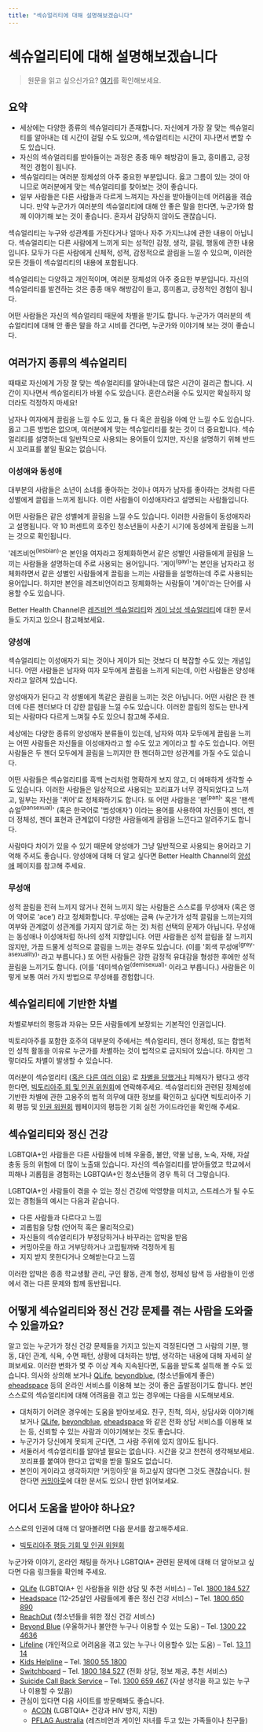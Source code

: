 ```yaml
---
title: "섹슈얼리티에 대해 설명해보겠습니다"
---
```



# 섹슈얼리티에 대해 설명해보겠습니다
> 원문을 읽고 싶으신가요? [여기](https://www.betterhealth.vic.gov.au/health/healthyliving/Sexuality-explained)를 확인해보세요.

## 요약
- 세상에는 다양한 종류의 섹슈얼리티가 존재합니다. 자신에게 가장 잘 맞는 섹슈얼리티를 알아내는 데 시간이 걸릴 수도 있으며, 섹슈얼리티는 시간이 지나면서 변할 수도 있습니다.
- 자신의 섹슈얼리티를 받아들이는 과정은 종종 매우 해방감이 들고, 흥미롭고, 긍정적인 경험이 됩니다.
- 섹슈얼리티는 여러분 정체성의 아주 중요한 부분입니다. 옳고 그름이 있는 것이 아니므로 여러분에게 맞는 섹슈얼리티를 찾아보는 것이 좋습니다.
- 일부 사람들은 다른 사람들과 다르게 느껴지는 자신을 받아들이는데 어려움을 겪습니다. 만약 누군가가 여러분의 섹슈얼리티에 대해 안 좋은 말을 한다면, 누군가와 함께 이야기해 보는 것이 좋습니다. 혼자서 감당하지 않아도 괜찮습니다.

섹슈얼리티는 누구와 성관계를 가진다거나 얼마나 자주 가지느냐에 관한 내용이 아닙니다. 섹슈얼리티는 다른 사람에게 느끼게 되는 성적인 감정, 생각, 끌림, 행동에 관한 내용입니다. 모두가 다른 사람에게 신체적, 성적, 감정적으로 끌림을 느낄 수 있으며, 이러한 모든 것들이 섹슈얼리티의 내용에 포함됩니다.

섹슈얼리티는 다양하고 개인적이며, 여러분 정체성의 아주 중요한 부분입니다. 자신의 섹슈얼리티를 발견하는 것은 종종 매우 해방감이 들고, 흥미롭고, 긍정적인 경험이 됩니다.

어떤 사람들은 자신의 섹슈얼리티 때문에 차별을 받기도 합니다. 누군가가 여러분의 섹슈얼리티에 대해 안 좋은 말을 하고 시비를 건다면, 누군가와 이야기해 보는 것이 좋습니다.


## 여러가지 종류의 섹슈얼리티
때때로 자신에게 가장 잘 맞는 섹슈얼리티를 알아내는데 많은 시간이 걸리곤 합니다. 시간이 지나면서 섹슈얼리티가 바뀔 수도 있습니다. 혼란스러울 수도 있지만 확실하지 않더라도 걱정하지 마세요!

남자나 여자에게 끌림을 느낄 수도 있고, 둘 다 혹은 끌림을 아예 안 느낄 수도 있습니다. 옳고 그른 방법은 없으며, 여러분에게 맞는 섹슈얼리티를 찾는 것이 더 중요합니다. 섹슈얼리티를 설명하는데 일반적으로 사용되는 용어들이 있지만, 자신을 설명하기 위해 반드시 꼬리표를 붙일 필요는 없습니다.

### 이성애와 동성애
대부분의 사람들은 소년이 소녀를 좋아하는 것이나 여자가 남자를 좋아하는 것처럼 다른 성별에게 끌림을 느끼게 됩니다. 이런 사람들이 이성애자라고 설명되는 사람들입니다.

어떤 사람들은 같은 성별에게 끌림을 느낄 수도 있습니다. 이러한 사람들이 동성애자라고 설명됩니다. 약 10 퍼센트의 호주인 청소년들이 사춘기 시기에 동성에게 끌림을 느끼는 것으로 확인됩니다.

'레즈비언<sup>(lesbian)</sup>'은 본인을 여자라고 정체화하면서 같은 성별인 사람들에게 끌림을 느끼는 사람들을 설명하는데 주로 사용되는 용어입니다. '게이<sup>(gay)</sup>'는 본인을 남자라고 정체화하면서 같은 성별인 사람들에게 끌림을 느끼는 사람들을 설명하는데 주로 사용되는 용어입니다. 하지만 본인을 레즈비언이라고 정체화하는 사람들이 '게이'라는 단어를 사용할 수도 있습니다.

Better Health Channel은 [레즈비언 섹슈얼리티](https://www.betterhealth.vic.gov.au/health/healthyliving/lesbian-sexuality)와 [게이 남성 섹슈얼리티](https://www.betterhealth.vic.gov.au/health/healthyliving/gay%20male%20sexuality)에 대한 문서들도 가지고 있으니 참고해보세요.


### 양성애
섹슈얼리티는 이성애자가 되는 것이나 게이가 되는 것보다 더 복잡할 수도 있는 개념입니다. 어떤 사람들은 남자와 여자 모두에게 끌림을 느끼게 되는데, 이런 사람들은 양성애자라고 알려져 있습니다.

양성애자가 된다고 각 성별에게 똑같은 끌림을 느끼는 것은 아닙니다. 어떤 사람은 한 젠더에 다른 젠더보다 더 강한 끌림을 느낄 수도 있습니다. 이러한 끌림의 정도는 만나게 되는 사람마다 다르게 느껴질 수도 있으니 참고해 주세요.

세상에는 다양한 종류의 양성애자 분류들이 있는데, 남자와 여자 모두에게 끌림을 느끼는 어떤 사람들은 자신들을 이성애자라고 할 수도 있고 게이라고 할 수도 있습니다. 어떤 사람들은 두 젠더 모두에게 끌림을 느끼지만 한 젠더하고만 성관계를 가질 수도 있습니다.

어떤 사람들은 섹슈얼리티를 흑백 논리처럼 명확하게 보지 않고, 더 애매하게 생각할 수도 있습니다. 이러한 사람들은 일상적으로 사용되는 꼬리표가 너무 경직되었다고 느끼고, 일부는 자신을 '퀴어'로 정체화하기도 합니다. 또 어떤 사람들은 '팬<sup>(pan)</sup>' 혹은 '팬섹슈얼<sup>(pansexual)</sup>' (혹은 한국어로 '범성애자') 이라는 용어를 사용하여 자신들이 젠더, 젠더 정체성, 젠더 표현과 관계없이 다양한 사람들에게 끌림을 느낀다고 알려주기도 합니다.

사람마다 차이가 있을 수 있기 때문에 양성애가 그냥 일반적으로 사용되는 용어라고 기억해 주셔도 좋습니다. 양성애에 대해 더 알고 싶다면 Better Health Channel의 [양성애](https://www.betterhealth.vic.gov.au/health/healthyliving/bisexuality) 페이지를 참고해 주세요.


### 무성애
성적 끌림을 전혀 느끼지 않거나 전혀 느끼지 않는 사람들은 스스로를 무성애자 (혹은 영어 약어로 'ace') 라고 정체화합니다. 무성애는 금욕 (누군가가 성적 끌림을 느끼는지의 여부와 관계없이 성관계를 가지지 않기로 하는 것) 처럼 선택의 문제가 아닙니다. 무성애는 동성애나 이성애처럼 하나의 성적 지향입니다. 어떤 사람들은 성적 끌림을 잘 느끼지 않지만, 가끔 드물게 성적으로 끌림을 느끼는 경우도 있습니다. (이를 '회색 무성애<sup>(grey-asexuality)</sup>' 라고 부릅니다.) 또 어떤 사람들은 강한 감정적 유대감을 형성한 후에만 성적 끌림을 느끼기도 합니다. (이를 '데미섹슈얼<sup>(demisexual)</sup>' 이라고 부릅니다.) 사람들은 이렇게 보통 여러 가지 방법으로 무성애를 경험합니다.


## 섹슈얼리티에 기반한 차별
차별로부터의 평등과 자유는 모든 사람들에게 보장되는 기본적인 인권입니다.

빅토리아주를 포함한 호주의 대부분의 주에서는 섹슈얼리티, 젠더 정체성, 또는 합법적인 성적 활동을 이유로 누군가를 차별하는 것이 법적으로 금지되어 있습니다. 하지만 그렇더라도 차별이 발생할 수 있습니다.

여러분이 섹슈얼리티 ([혹은 다른 여러 이유](https://www.humanrights.vic.gov.au/for-individuals/discrimination/)) 로 [차별을 당했거나](https://www.humanrightscommission.vic.gov.au/discrimination) 피해자가 됐다고 생각한다면,  [빅토리아주 회 및 인권 위원회](https://www.humanrightscommission.vic.gov.au/home/about-us/contact-us)에 연락해주세요. 섹슈얼리티와 관련된 정체성에 기반한 차별에 관한 고용주의 법적 의무에 대한 정보를 확인하고 싶다면 빅토리아주 기회 평등 및 [인권 위원회](https://www.humanrights.vic.gov.au/) 웹페이지의 평등한 기회 실천 가이드라인을 확인해 주세요.


## 섹슈얼리티와 정신 건강
LGBTQIA+인 사람들은 다른 사람들에 비해 우울증, 불안, 약물 남용, 노숙, 자해, 자살 충동 등의 위험에 더 많이 노출돼 있습니다. 자신의 섹슈얼리티를 받아들였고 학교에서 피해나 괴롭힘을 경험하는 LGBTQIA+인 청소년들의 경우 특히 더 그렇습니다.

LGBTQIA+인 사람들이 겪을 수 있는 정신 건강에 악영향을 미치고, 스트레스가 될 수도 있는 경험들의 예시는 다음과 같습니다.

- 다른 사람들과 다르다고 느낌
- 괴롭힘을 당함 (언어적 혹은 물리적으로)
- 자신들의 섹슈얼리티가 부정당하거나 바꾸라는 압박을 받음
- 커밍아웃을 하고 거부당하거나 고립될까봐 걱정하게 됨
- 지지 받지 못한다거나 오해받는다고 느낌

이러한 압박은 종종 학교생활 관리, 구인 활동, 관계 형성, 정체성 탐색 등 사람들이 인생에서 겪는 다른 문제와 함께 동반됩니다.


## 어떻게 섹슈얼리티와 정신 건강 문제를 겪는 사람을 도와줄 수 있을까요?
알고 있는 누군가가 정신 건강 문제들을 가지고 있는지 걱정된다면 그 사람의 기분, 행동, 대인 관계, 식욕, 수면 패턴, 상황에 대처하는 방법, 생각하는 내용에 대해 자세히 살펴보세요. 이러한 변화가 몇 주 이상 계속 지속된다면, 도움을 받도록 설득해 볼 수도 있습니다. 의사와 상의해 보거나 [QLife](https://qlife.org.au/), [beyondblue](https://www.beyondblue.org.au/), (청소년들에게 좋은) [eheadspace](https://www.eheadspace.org.au/) 등의 온라인 서비스를 이용해 보는 것이 좋은 출발점이기도 합니다. 본인 스스로의 섹슈얼리티에 대해 어려움을 겪고 있는 경우에는 다음을 시도해보세요.

- 대처하기 어려운 경우에는 도움을 받아보세요. 친구, 친척, 의사, 상담사와 이야기해 보거나 [QLife](https://qlife.org.au/), [beyondblue](https://www.beyondblue.org.au/), [eheadspace](https://www.eheadspace.org.au/) 와 같은 전화 상담 서비스를 이용해 보는 등, 신뢰할 수 있는 사람과 이야기해보는 것도 좋습니다.
- 누군가가 당신에게 못되게 군다면, 그 사람 주위에 있지 않아도 됩니다.
- 서둘러서 섹슈얼리티를 알아낼 필요는 없습니다. 시간을 갖고 천천히 생각해보세요. 꼬리표를 붙여야 한다고 압박을 받을 필요도 없습니다.
- 본인이 게이라고 생각하지만 '커밍아웃'을 하고싶지 않다면 그것도 괜찮습니다. 원한다면 [커밍아웃](http://au.reachout.com/coming-out)에 대한 문서도 있으니 한번 읽어보세요.


## 어디서 도움을 받아야 하나요?
스스로의 인권에 대해 더 알아볼려면 다음 문서를 참고해주세요.

- [빅토리아주 평등 기회 및 인권 위원회](http://www.humanrightscommission.vic.gov.au/discrimination/discrimination/types-of-discrimination/gender-identity-lawful-sexual-activity-sexual-orientation)

누군가와 이야기, 온라인 채팅을 하거나 LGBTQIA+ 관련된 문제에 대해 더 알아보고 싶다면 다음 링크들을 확인해 주세요.

- [QLife](https://qlife.org.au) (LGBTQIA+ 인 사람들을 위한 상담 및 추천 서비스) – Tel. [1800 184 527](tel:1800184527)
- [Headspace](https://headspace.org.au/) (12-25살인 사람들에게 좋은 정신 건강 서비스) – Tel. [1800 650 890](tel:1800650890)
- [ReachOut](http://au.reachout.com) (청소년들을 위한 정신 건강 서비스)
- [Beyond Blue](https://www.beyondblue.org.au) (우울하거나 불안한 누구나 이용할 수 있는 도움) – Tel. [1300 22 4636](tel:1300224636)
- [Lifeline](https://www.lifeline.org.au) (개인적으로 어려움을 겪고 있는 누구나 이용할수 있는 도움) – Tel. [13 11 14](tel:131114)
- [Kids Helpline](https://kidshelpline.com.au) – Tel. [1800 55 1800](tel:1800551800)
- [Switchboard](http://www.switchboard.org.au) – Tel. [1800 184 527](tel:1800184527) (전화 상담, 정보 제공, 추천 서비스)
- [Suicide Call Back Service](https://www.suicidecallbackservice.org.au) – Tel. [1300 659 467](tel:1300659467) (자살 생각을 하고 있는 누구나 이용할 수 있음)
- 관심이 있다면 다음 사이트를 방문해봐도 좋습니다.
	- [ACON](http://www.acon.org.au) (LGBTQIA+ 건강과 HIV 방지, 지원)
	- [PFLAG Australia](http://pflagaustralia.org.au/) (레즈비언과 게이인 자녀를 두고 있는 가족들이나 친구들)